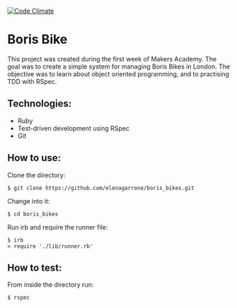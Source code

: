 [![Code Climate](https://codeclimate.com/repos/548ac171e30ba03d1300593a/badges/a9c4e8e7eca7d767dcba/gpa.svg)](https://codeclimate.com/repos/548ac171e30ba03d1300593a/feed)

Boris Bike
==========
This project was created during the first week of Makers Academy.
The goal was to create a simple system for managing Boris Bikes in London.
The objective was to learn about object oriented programming, and to practising TDD with RSpec.

Technologies:
------------
- Ruby
- Test-driven development using RSpec
- Git

How to use:
-----------

Clone the directory:
```shell
$ git clone https://github.com/elenagarrone/boris_bikes.git
```
Change into it:
```shell
$ cd boris_bikes
```
Run irb and require the runner file:
```shell
$ irb
> require './lib/runner.rb'
```
How to test:
------------
From inside the directory run:
```shell
$ rspec
```
